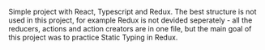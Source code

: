 Simple project with React, Typescript and Redux.
The best structure is not used in this project, for example Redux is not devided seperately - all the reducers, actions and action creators are in one file, but the main goal of this project was to practice Static Typing in Redux.
